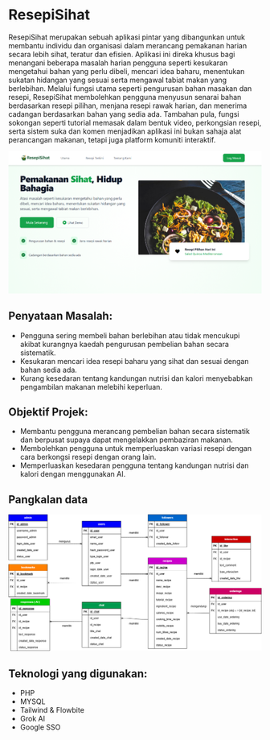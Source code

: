 # ResepiSihat

ResepiSihat merupakan sebuah aplikasi pintar yang dibangunkan untuk membantu individu dan organisasi dalam merancang pemakanan harian secara lebih sihat, teratur dan efisien. Aplikasi ini direka khusus bagi menangani beberapa masalah harian pengguna seperti kesukaran mengetahui bahan yang perlu dibeli, mencari idea baharu, menentukan sukatan hidangan yang sesuai serta mengawal tabiat makan yang berlebihan. Melalui fungsi utama seperti pengurusan bahan masakan dan resepi, ResepiSihat membolehkan pengguna menyusun senarai bahan berdasarkan resepi pilihan, menjana resepi rawak harian, dan menerima cadangan berdasarkan bahan yang sedia ada. Tambahan pula, fungsi sokongan seperti tutorial memasak dalam bentuk video, perkongsian resepi, serta sistem suka dan komen menjadikan aplikasi ini bukan sahaja alat perancangan makanan, tetapi juga platform komuniti interaktif.

![alt text](documentation/img/home-screenshot.PNG)

## Penyataan Masalah: 
- Pengguna sering membeli bahan berlebihan atau tidak mencukupi akibat kurangnya kaedah pengurusan pembelian bahan secara sistematik.
- Kesukaran mencari idea resepi baharu yang sihat dan sesuai dengan bahan sedia ada.
- Kurang kesedaran tentang kandungan nutrisi dan kalori menyebabkan pengambilan makanan melebihi keperluan.

## Objektif Projek:
- Membantu pengguna merancang pembelian bahan secara sistematik dan berpusat supaya dapat mengelakkan pembaziran makanan. 
- Membolehkan pengguna untuk memperluaskan variasi resepi dengan cara berkongsi resepi dengan orang lain.
- Memperluaskan kesedaran pengguna tentang kandungan nutrisi dan kalori dengan menggunakan AI.

## Pangkalan data
![alt text](documentation/diagram/erd.png)
 
## Teknologi yang digunakan:
- PHP
- MYSQL
- Tailwind & Flowbite
- Grok AI 
- Google SSO 